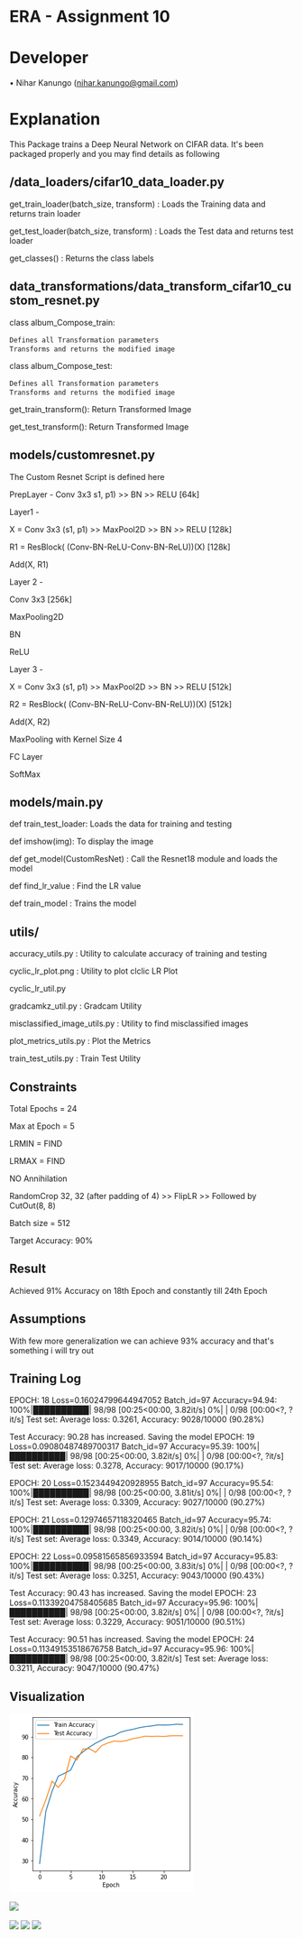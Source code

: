 ERA - Assignment 10
======================
Developer
=================
• Nihar Kanungo (nihar.kanungo@gmail.com)

Explanation
============
This Package trains a Deep Neural Network on CIFAR data. It's been packaged properly and you may find details as following 

/data_loaders/cifar10_data_loader.py 
-------------------------------------

get_train_loader(batch_size, transform) : Loads the Training data and returns train loader 

get_test_loader(batch_size, transform)  : Loads the Test data and returns test loader 

get_classes()                           :  Returns the class labels 


data_transformations/data_transform_cifar10_custom_resnet.py
-------------------------------------------------------------

class album_Compose_train: 

    Defines all Transformation parameters
    Transforms and returns the modified image 
    
class album_Compose_test:

    Defines all Transformation parameters
    Transforms and returns the modified image 
    			
get_train_transform():
    Return Transformed Image
    
get_test_transform():
    Return Transformed Image
    

models/customresnet.py
------------------

The Custom Resnet Script is defined here 

PrepLayer - Conv 3x3 s1, p1) >> BN >> RELU [64k]

Layer1 -

X = Conv 3x3 (s1, p1) >> MaxPool2D >> BN >> RELU [128k]

R1 = ResBlock( (Conv-BN-ReLU-Conv-BN-ReLU))(X) [128k] 

Add(X, R1)

Layer 2 -

Conv 3x3 [256k]

MaxPooling2D

BN

ReLU

Layer 3 -

X = Conv 3x3 (s1, p1) >> MaxPool2D >> BN >> RELU [512k]

R2 = ResBlock( (Conv-BN-ReLU-Conv-BN-ReLU))(X) [512k]

Add(X, R2)

MaxPooling with Kernel Size 4

FC Layer 

SoftMax

models/main.py
------------------
    
def train_test_loader: Loads the data for training and testing 
  
def imshow(img): To display the image 
    
def get_model(CustomResNet) : Call the Resnet18 module and loads the model
  
def find_lr_value : Find the LR value 
      
def train_model : Trains the model 
    
    
utils/
-----

accuracy_utils.py                : Utility to calculate accuracy of training and testing 

cyclic_lr_plot.png               : Utility to plot clclic LR Plot

cyclic_lr_util.py

gradcamkz_util.py                : Gradcam Utility

misclassified_image_utils.py     : Utility to find misclassified images 

plot_metrics_utils.py            : Plot the Metrics

train_test_utils.py              : Train Test Utility
    
     
Constraints
-------------

Total Epochs = 24

Max at Epoch = 5

LRMIN = FIND

LRMAX = FIND

NO Annihilation

RandomCrop 32, 32 (after padding of 4) >> FlipLR >> Followed by CutOut(8, 8)

Batch size = 512

Target Accuracy: 90%

Result 
------
Achieved 91% Accuracy on 18th Epoch and constantly till 24th Epoch


Assumptions
-------------

With few more generalization we can achieve 93% accuracy and that's something i will try out 


Training Log
-------------


EPOCH: 18
Loss=0.16024799644947052 Batch_id=97 Accuracy=94.94: 100%|██████████| 98/98 [00:25<00:00,  3.82it/s]
  0%|          | 0/98 [00:00<?, ?it/s]
Test set: Average loss: 0.3261, Accuracy: 9028/10000 (90.28%)

Test Accuracy: 90.28 has increased. Saving the model
EPOCH: 19
Loss=0.09080487489700317 Batch_id=97 Accuracy=95.39: 100%|██████████| 98/98 [00:25<00:00,  3.82it/s]
  0%|          | 0/98 [00:00<?, ?it/s]
Test set: Average loss: 0.3278, Accuracy: 9017/10000 (90.17%)

EPOCH: 20
Loss=0.1523449420928955 Batch_id=97 Accuracy=95.54: 100%|██████████| 98/98 [00:25<00:00,  3.81it/s]
  0%|          | 0/98 [00:00<?, ?it/s]
Test set: Average loss: 0.3309, Accuracy: 9027/10000 (90.27%)

EPOCH: 21
Loss=0.12974657118320465 Batch_id=97 Accuracy=95.74: 100%|██████████| 98/98 [00:25<00:00,  3.82it/s]
  0%|          | 0/98 [00:00<?, ?it/s]
Test set: Average loss: 0.3349, Accuracy: 9014/10000 (90.14%)

EPOCH: 22
Loss=0.09581565856933594 Batch_id=97 Accuracy=95.83: 100%|██████████| 98/98 [00:25<00:00,  3.83it/s]
  0%|          | 0/98 [00:00<?, ?it/s]
Test set: Average loss: 0.3251, Accuracy: 9043/10000 (90.43%)

Test Accuracy: 90.43 has increased. Saving the model
EPOCH: 23
Loss=0.11339204758405685 Batch_id=97 Accuracy=95.96: 100%|██████████| 98/98 [00:25<00:00,  3.82it/s]
  0%|          | 0/98 [00:00<?, ?it/s]
Test set: Average loss: 0.3229, Accuracy: 9051/10000 (90.51%)

Test Accuracy: 90.51 has increased. Saving the model
EPOCH: 24
Loss=0.11349153518676758 Batch_id=97 Accuracy=95.96: 100%|██████████| 98/98 [00:25<00:00,  3.82it/s]
Test set: Average loss: 0.3211, Accuracy: 9047/10000 (90.47%)


Visualization
--------------

![](images/accuracy_curve.png)

![](images/misclassified.png)

![](images/gradcam.png)
![](images/gradcam1.png)
![](images/gradcam2.png)


